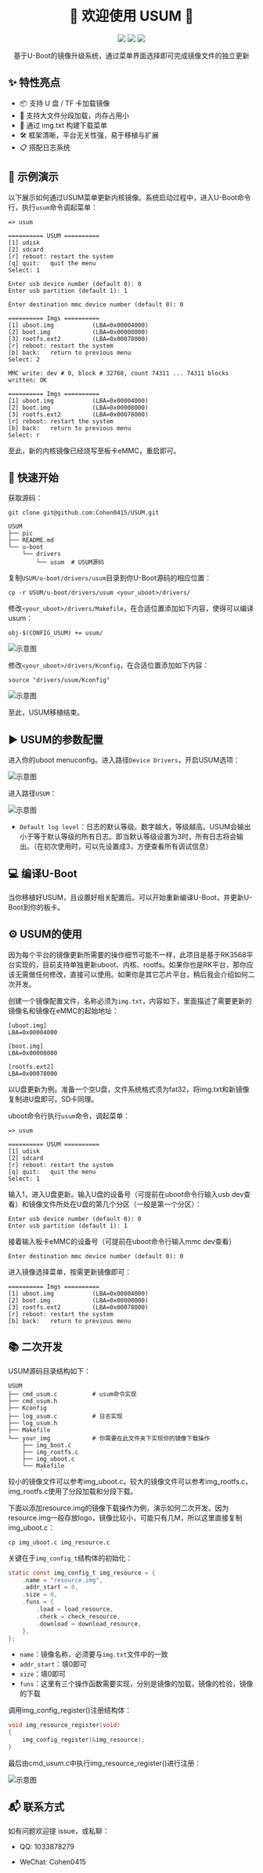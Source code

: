 <h1 align="center">🌟 欢迎使用 USUM 🌟</h1>

<p align="center">
  <img src="https://img.shields.io/badge/Platform-U--Boot-blue" />
  <img src="https://img.shields.io/badge/License-GPLv3-red" />
  <img src="https://img.shields.io/badge/Author-Cohen0415-orange" />
</p>

<p align="center">
  基于U-Boot的镜像升级系统，通过菜单界面选择即可完成镜像文件的独立更新
</p>

## ✨ 特性亮点

- 📦 支持 U 盘 / TF 卡加载镜像
- 🧩 支持大文件分段加载，内存占用小
- 🔧 通过 img.txt 构建下载菜单
- 🛠️ 框架清晰，平台无关性强，易于移植与扩展
- 📋 搭配日志系统

## 📸 示例演示

以下展示如何通过USUM菜单更新内核镜像。系统启动过程中，进入U-Boot命令行，执行`usum`命令调起菜单：

```shell
=> usum

========== USUM ==========
[1] udisk
[2] sdcard
[r] reboot: restart the system
[q] quit:   quit the menu
Select: 1

Enter usb device number (default 0): 0
Enter usb partition (default 1): 1

Enter destination mmc device number (default 0): 0

========== Imgs ==========
[1] uboot.img           (LBA=0x00004000)
[2] boot.img            (LBA=0x00008000)
[3] rootfs.ext2         (LBA=0x00078000)
[r] reboot: restart the system
[b] back:   return to previous menu
Select: 2

MMC write: dev # 0, block # 32768, count 74311 ... 74311 blocks written: OK

========== Imgs ==========
[1] uboot.img           (LBA=0x00004000)
[2] boot.img            (LBA=0x00008000)
[3] rootfs.ext2         (LBA=0x00078000)
[r] reboot: restart the system
[b] back:   return to previous menu
Select: r
```

至此，新的内核镜像已经烧写至板卡eMMC，重启即可。

## 🚀 快速开始

获取源码：

```shell
git clone git@github.com:Cohen0415/USUM.git
```

```shell
USUM
├── pic
├── README.md
└── u-boot
    └── drivers
        └── usum  # USUM源码
```

复制`USUM/u-boot/drivers/usum`目录到你U-Boot源码的相应位置：

```shell
cp -r USUM/u-boot/drivers/usum <your_uboot>/drivers/ 
```

修改`<your_uboot>/drivers/Makefile`，在合适位置添加如下内容，使得可以编译usum：

```shell
obj-$(CONFIG_USUM) += usum/
```

![示意图](pic/01.bmp)

修改`<your_uboot>/drivers/Kconfig`，在合适位置添加如下内容：

```shell
source "drivers/usum/Kconfig"
```

![示意图](pic/02.bmp)  

至此，USUM移植结束。  

## ▶️ USUM的参数配置

进入你的uboot menuconfig。进入路径`Device Drivers`，开启USUM选项：

![示意图](pic/03.bmp)

进入路径`USUM`：

![示意图](pic/04.bmp)

+ `Default log level`：日志的默认等级。数字越大，等级越高。USUM会输出小于等于默认等级的所有日志。即当默认等级设置为3时，所有日志将会输出。（在初次使用时，可以先设置成3，方便查看所有调试信息）

## 💻 编译U-Boot

当你移植好USUM，且设置好相关配置后。可以开始重新编译U-Boot，并更新U-Boot到你的板卡。

## ⚙️ USUM的使用

因为每个平台的镜像更新所需要的操作细节可能不一样，此项目是基于RK3568平台实现的，目前支持单独更新uboot、内核、rootfs。如果你也是RK平台，那你应该无需做任何修改，直接可以使用。如果你是其它芯片平台，稍后我会介绍如何二次开发。

创建一个镜像配置文件，名称必须为`img.txt`，内容如下，里面描述了需要更新的镜像名和镜像在eMMC的起始地址：

```shell
[uboot.img]
LBA=0x00004000

[boot.img]
LBA=0x00008000

[rootfs.ext2]
LBA=0x00078000
```

以U盘更新为例。准备一个空U盘，文件系统格式须为fat32，将img.txt和新镜像复制进U盘即可。SD卡同理。

uboot命令行执行`usum`命令，调起菜单：

```shell
=> usum

========== USUM ==========
[1] udisk
[2] sdcard
[r] reboot: restart the system
[q] quit:   quit the menu
Select: 1
```

输入1，进入U盘更新。输入U盘的设备号（可提前在uboot命令行输入usb dev查看）和镜像文件所处在U盘的第几个分区（一般是第一个分区）：

```shell
Enter usb device number (default 0): 0
Enter usb partition (default 1): 1
```

接着输入板卡eMMC的设备号（可提前在uboot命令行输入mmc dev查看）

```shell
Enter destination mmc device number (default 0): 0
```

进入镜像选择菜单，按需更新镜像即可：

```shell
========== Imgs ==========
[1] uboot.img           (LBA=0x00004000)
[2] boot.img            (LBA=0x00008000)
[3] rootfs.ext2         (LBA=0x00078000)
[r] reboot: restart the system
[b] back:   return to previous menu
```

## 📚 二次开发

USUM源码目录结构如下：

```shell
USUM
├── cmd_usum.c          # usum命令实现
├── cmd_usum.h
├── Kconfig
├── log_usum.c          # 日志实现
├── log_usum.h
├── Makefile
└── your_img            # 你需要在此文件夹下实现你的镜像下载操作
    ├── img_boot.c
    ├── img_rootfs.c
    ├── img_uboot.c
    └── Makefile
```

较小的镜像文件可以参考img_uboot.c。较大的镜像文件可以参考img_rootfs.c，img_rootfs.c使用了分段加载和分段下载。

下面以添加resource.img的镜像下载操作为例，演示如何二次开发。因为resource.img一般存放logo，镜像比较小，可能只有几M，所以这里直接复制img_uboot.c：

```shell
cp img_uboot.c img_resource.c
```

关键在于`img_config_t`结构体的初始化：

```c
static const img_config_t img_resource = {
    .name = "resource.img",
    .addr_start = 0,
    .size = 0,
    .funs = {
        .load = load_resource,
        .check = check_resource,
        .download = download_resource,
    },
};
```

+ `name`：镜像名称，必须要与`img.txt`文件中的一致
+ `addr_start`：填0即可
+ `size`：填0即可
+ `funs`：这里有三个操作函数需要实现，分别是镜像的加载，镜像的检验，镜像的下载

调用img_config_register()注册结构体：

```c
void img_resource_register(void)
{
    img_config_register(&img_resource);
}
```

最后由cmd_usum.c中执行img_resource_register()进行注册：

![示意图](pic/05.bmp)

## 📬 联系方式

如有问题欢迎提 issue，或私聊：

 - QQ: 1033878279

- WeChat: Cohen0415
